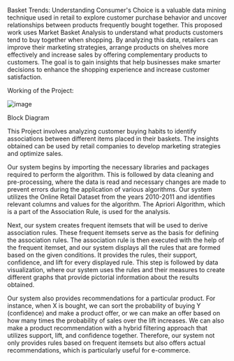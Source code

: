 Basket Trends: Understanding Consumer's Choice is a valuable data mining technique used in retail to explore customer purchase behavior and uncover relationships 
between products frequently bought together. This proposed work uses Market Basket Analysis to understand what products customers tend to buy together when shopping. 
By analyzing this data, retailers can improve their marketing strategies, arrange products on shelves more effectively and increase sales by offering complementary 
products to customers. The goal is to gain insights that help businesses make smarter decisions to enhance the shopping experience and increase customer satisfaction.

Working of the Project: 

![image](https://github.com/vbs30/Basket-Trends-Understanding-Consumer-s-Choice/assets/95699405/02a5892e-447c-4332-ba4d-0861cf92a5a4)

Block Diagram

This Project involves analyzing customer buying habits to identify associations between different items placed in their baskets. The insights obtained can be used by 
retail companies to develop marketing strategies and optimize sales.

Our system begins by importing the necessary libraries and packages required to perform the algorithm. This is followed by data cleaning and pre-processing, where the 
data is read and necessary changes are made to prevent errors during the application of various algorithms. Our system utilizes the Online Retail Dataset from the years 
2010-2011 and identifies relevant columns and values for the algorithm. The Apriori Algorithm, which is a part of the Association Rule, is used for the analysis.

Next, our system creates frequent itemsets that will be used to derive association rules. These frequent itemsets serve as the basis for defining the association rules. 
The association rule is then executed with the help of the frequent itemset, and our system displays all the rules that are formed based on the given conditions. 
It provides the rules, their support, confidence, and lift for every displayed rule. This step is followed by data visualization, where our system uses the rules and 
their measures to create different graphs that provide pictorial information about the results obtained.

Our system also provides recommendations for a particular product. For instance, when X is bought, we can sort the probability of buying Y (confidence) and make a 
product offer, or we can make an offer based on how many times the probability of sales over the lift increases. We can also make a product recommendation with a 
hybrid filtering approach that utilizes support, lift, and confidence together. Therefore, our system not only provides rules based on frequent itemsets but also 
offers actual recommendations, which is particularly useful for e-commerce.

